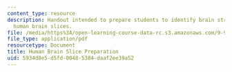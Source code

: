 ```yaml
---
content_type: resource
description: Handout intended to prepare students to identify brain structures on
  human brain slices.
file: /media/https%3A/open-learning-course-data-rc.s3.amazonaws.com/9-97-introduction-to-neuroanatomy-january-iap-2003/5934d8e5d5fd00485384daaf2ee39a52_human_brain_slice_preparation.pdf
file_type: application/pdf
resourcetype: Document
title: Human Brain Slice Preparation
uid: 5934d8e5-d5fd-0048-5384-daaf2ee39a52
---
```

